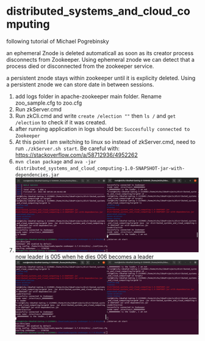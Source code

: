 # distributed_systems_and_cloud_computing
following tutorial of Michael Pogrebinsky

an ephemeral Znode is deleted automaticall as soon as its creator process disconnects from Zookeeper. Using ephemeral znode we can detect that a process died or disconnected from the zookeeper service.

a persistent znode stays within zookeeper until it is explicity deleted. Using a persistent znode we can store date in between sessions.

1. add logs folder in apache-zookeeper main folder. Rename zoo_sample.cfg to zoo.cfg
2. Run zkServer.cmd
3. Run zkCli.cmd and write `create /election ""` then `ls /` and `get /election` to check if it was created.
4. after running application in logs should be: `Succesfully connected to Zookeeper`
5. At this point I am switching to linux so instead of zkServer.cmd, need to run `./zkServer.sh start`. Be careful with: https://stackoverflow.com/a/58712936/4952262
6. `mvn clean package` and `ava -jar distributed_systems_and_cloud_computing-1.0-SNAPSHOT-jar-with-dependencies.jar`
7. ![alt text](https://github.com/michuW93/distributed_systems_and_cloud_computing/blob/master/two_instances_left_leader.png?raw=true)
now leader is 005 when he dies 006 becomes a leader
![alt text](https://github.com/michuW93/distributed_systems_and_cloud_computing/blob/master/two_instances_right_leader.png?raw=true)
